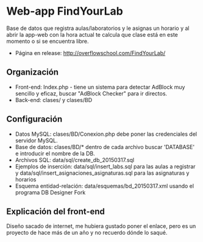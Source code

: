 # Web-app FindYourLab

Base de datos que registra aulas/laboratorios y le asignas un horario y al abrir la app-web con la hora actual te calcula que clase está en este momento o si se encuentra libre.
- Página en release: http://overflowschool.com/FindYourLab/

## Organización
- Front-end: Index.php - tiene un sistema para detectar AdBlock muy sencillo y eficaz, buscar "AdBlock Checker" para ir directos.
- Back-end: clases/ y clases/BD

## Configuración
- Datos MySQL: clases/BD/Conexion.php debe poner las credenciales del servidor MySQL.
- Base de datos: clases/BD/* dentro de cada archivo buscar 'DATABASE' e introducir el nombre de la DB.
- Archivos SQL: data/sql/create_db_20150317.sql
- Ejemplos de inserción: data/sql/insert_labs.sql para las aulas a registrar y data/sql/insert_asignaciones_asignaturas.sql para las asignaturas y horarios
- Esquema entidad-relación: data/esquemas/bd_20150317.xml usando el programa DB Designer Fork

## Explicación del front-end
Diseño sacado de internet, me hubiera gustado poner el enlace, pero es un proyecto de hace más de un año y no recuerdo dónde lo saqué.
